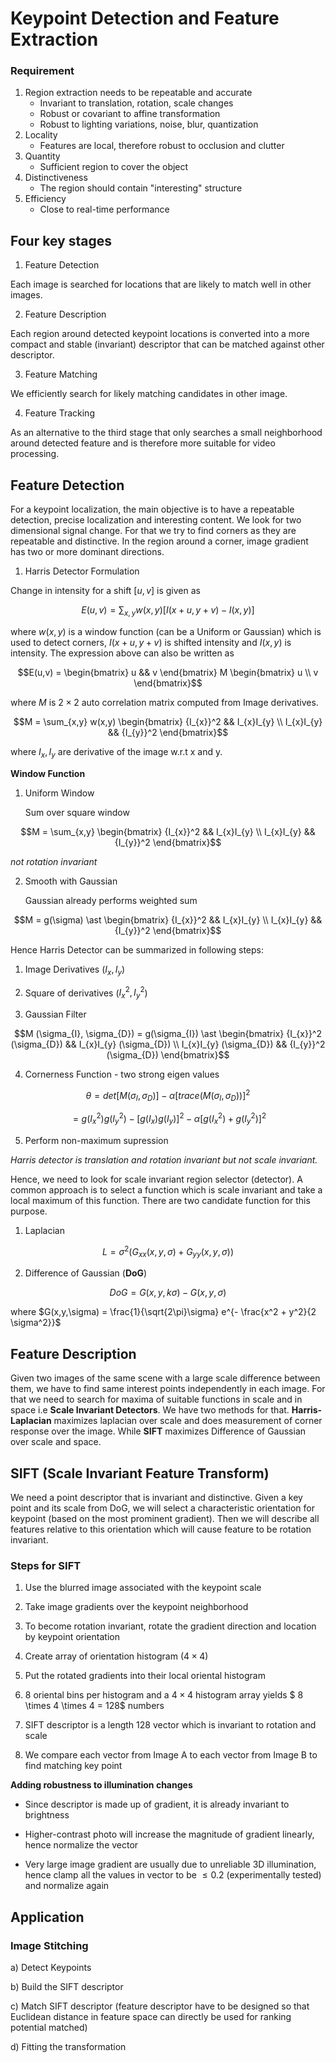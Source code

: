 # Keypoint Detection and Feature Extraction

### Requirement

1. Region extraction needs to be repeatable and accurate
     - Invariant to translation, rotation, scale changes
     - Robust or covariant to affine transformation
     - Robust to lighting variations, noise, blur, quantization
2. Locality
     - Features are local, therefore robust to occlusion and clutter
3. Quantity
     - Sufficient region to cover the object
4. Distinctiveness
     - The region should contain "interesting" structure
5. Efficiency
     - Close to real-time performance

## Four key stages

1. Feature Detection

Each image is searched for locations that are likely to match well in other images.

2. Feature Description

Each region around detected keypoint locations is converted into a more compact and stable (invariant) descriptor that can be matched against other descriptor.

3. Feature Matching

We efficiently search for likely matching candidates in other image.

4. Feature Tracking 

As an alternative to the third stage that only searches a small neighborhood around detected feature and is therefore more suitable for video processing.

## Feature Detection

For a keypoint localization, the main objective is to have a repeatable detection, precise localization and interesting content. We look for two dimensional signal change. For that we try to find corners as they are repeatable and distinctive. In the region around a corner, image gradient has two or more dominant directions.

1. Harris Detector Formulation

Change in intensity for a shift $[u, v]$ is given as

```math
E(u,v) = \sum_{x,y} w(x,y) [I(x+u, y+v) - I(x,y)]
```   

where $w(x,y)$ is a window function (can be a Uniform or Gaussian) which is used to detect corners, $I(x+u, y+v)$ is shifted intensity and $I(x, y)$ is intensity. The expression above can also be written as

```math
E(u,v) = \begin{bmatrix} u && v \end{bmatrix} M \begin{bmatrix} u \\ v \end{bmatrix}
```

where $M$ is $2 \times 2$ auto correlation matrix computed from Image derivatives.


```math
M = \sum_{x,y} w(x,y) \begin{bmatrix} {I_{x}}^2 && I_{x}I_{y} \\ I_{x}I_{y} && {I_{y}}^2 \end{bmatrix}
```

where $I_{x}, I_{y}$ are derivative of the image w.r.t x and y.


**Window Function**

1. Uniform Window

     Sum over square window

```math
M = \sum_{x,y} \begin{bmatrix} {I_{x}}^2 && I_{x}I_{y} \\ I_{x}I_{y} && {I_{y}}^2 \end{bmatrix}
```

*not rotation invariant*

2. Smooth with Gaussian

     Gaussian already performs weighted sum

```math
M = g(\sigma) \ast \begin{bmatrix} {I_{x}}^2 && I_{x}I_{y} \\ I_{x}I_{y} && {I_{y}}^2 \end{bmatrix}
```

Hence Harris Detector can be summarized in following steps:

1. Image Derivatives ($I_{x}, I_{y}$)

2. Square of derivatives (${I_{x}}^2, {I_{y}}^2$)

3. Gaussian Filter

```math
M (\sigma_{I}, \sigma_{D})  = g(\sigma_{I}) \ast \begin{bmatrix} {I_{x}}^2 (\sigma_{D}) && I_{x}I_{y} (\sigma_{D}) \\ I_{x}I_{y} (\sigma_{D}) && {I_{y}}^2 (\sigma_{D}) \end{bmatrix}
```

4. Cornerness Function - two strong eigen values

```math
\theta  = det[M(\sigma_{I}, \sigma_{D})] - \alpha [trace(M(\sigma_{I}, \sigma_{D}))]^2
```
```math
= g({I_{x}}^2)g({I_{y}}^2) - [g(I_{x}) g(I_{y})]^2 - \alpha [g({I_{x}}^2)+g({I_{y}}^2)]^2
```

5. Perform non-maximum supression

*Harris detector is translation and rotation invariant but not scale invariant.*

Hence, we need to look for scale invariant region selector (detector). A common approach is to select a function which is scale invariant and take a local maximum of this function. There are two candidate function for this purpose.

1. Laplacian

```math
L = \sigma^2 (G_{xx}(x,y,\sigma)+G_{yy}(x,y,\sigma))
```

2. Difference of Gaussian (**DoG**)

```math
DoG = G(x,y,k\sigma) - G(x,y,\sigma)
```

where $G(x,y,\sigma) = \frac{1}{\sqrt{2\pi}\sigma} e^{- \frac{x^2 + y^2}{2 \sigma^2}}$

## Feature Description

Given two images of the same scene with a large scale difference between them, we have to find same interest points independently in each image. For that we need to search for maxima of suitable functions in scale and in space i.e **Scale Invariant Detectors**. We have two methods for that. **Harris-Laplacian** maximizes laplacian over scale and does measurement of corner response over the image. While **SIFT** maximizes Difference of Gaussian over scale and space.

## SIFT (Scale Invariant Feature Transform)

We need a point descriptor that is invariant and distinctive. Given a key point and its scale from DoG, we will select a characteristic orientation for keypoint (based on the most prominent gradient). Then we will describe all features relative to this orientation which will cause feature to be rotation invariant.

### Steps for SIFT

1. Use the blurred image associated with the keypoint scale

2. Take image gradients over the keypoint neighborhood

3. To become rotation invariant, rotate the gradient direction and location by keypoint orientation

4. Create array of orientation histogram ($4 \times 4$)

5. Put the rotated gradients into their local oriental histogram

6. 8 oriental bins per histogram and a $4 \times 4$ histogram array yields $ 8 \times 4 \times 4 = 128$ numbers

7. SIFT descriptor is a length $128$ vector which is invariant to rotation and scale

8. We compare each vector from Image A to each vector from Image B to find matching key point

**Adding robustness to illumination changes**

- Since descriptor is made up of gradient, it is already invariant to brightness

- Higher-contrast photo will increase the magnitude of gradient linearly, hence normalize the vector

- Very large image gradient are usually due to unreliable 3D illumination, hence clamp all the values in vector to be $\leq 0.2$ (experimentally tested) and normalize again

## Application

### Image Stitching

a) Detect Keypoints

b) Build the SIFT descriptor

c) Match SIFT descriptor (feature descriptor have to be designed so that Euclidean distance in feature space can directly be used for ranking potential matched)

d) Fitting the transformation

